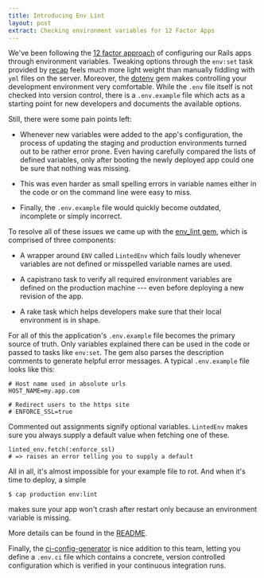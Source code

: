```yaml
---
title: Introducing Env Lint
layout: post
extract: Checking environment variables for 12 Factor Apps
---
```


We've been following the
[12 factor approach](http://12factor.net/config) of configuring our
Rails apps through environment variables.  Tweaking options through
the `env:set` task provided by
[recap](https://github.com/tomafro/recap) feels much more light weight
than manually fiddling with `yml` files on the server.  Moreover, the
[dotenv](https://github.com/bkeepers/dotenv) gem makes controlling
your development environment very comfortable. While the `.env` file
itself is not checked into version control, there is a `.env.example`
file which acts as a starting point for new developers and documents
the available options.

Still, there were some pain points left:

* Whenever new variables were added to the app's configuration, the
  process of updating the staging and production environments turned
  out to be rather error prone. Even having carefully compared the
  lists of defined variables, only after booting the newly deployed
  app could one be sure that nothing was missing.
  
* This was even harder as small spelling errors in variable names
  either in the code or on the command line were easy to miss.
  
* Finally, the `.env.example` file would quickly become outdated,
  incomplete or simply incorrect.
  
To resolve all of these issues we came up with the
[env_lint gem](https://github.com/tf/env_lint), which is comprised of
three components:

* A wrapper around `ENV` called `LintedEnv` which fails loudly
  whenever variables are not defined or misspelled variable names are
  used.
  
* A capistrano task to verify all required environment variables are
  defined on the production machine --- even before deploying a new
  revision of the app.
  
* A rake task which helps developers make sure that their local
  environment is in shape.
  
For all of this the application's `.env.example` file becomes the
primary source of truth. Only variables explained there can be used in
the code or passed to tasks like `env:set`. The gem also parses the
description comments to generate helpful error messages.  A typical
`.env.example` file looks like this:

    # Host name used in absolute urls 
    HOST_NAME=my.app.com
     
    # Redirect users to the https site
    # ENFORCE_SSL=true

Commented out assignments signify optional variables. `LintedEnv`
makes sure you always supply a default value when fetching one of
these.  

    linted_env.fetch(:enforce_ssl)
    # => raises an error telling you to supply a default

All in all, it's almost impossible for your example file to rot. And
when it's time to deploy, a simple

    $ cap production env:lint

makes sure your app won't crash after restart only because an
environment variable is missing.

More details can be found in the
[README](https://github.com/tf/env_lint).

Finally, the
[ci-config-generator](/2013/09/05/generating-ignored-config-files-for-ci.html)
is nice addition to this team, letting you define a `.env.ci` file
which contains a concrete, version controlled configuration which is
verified in your continuous integration runs.


